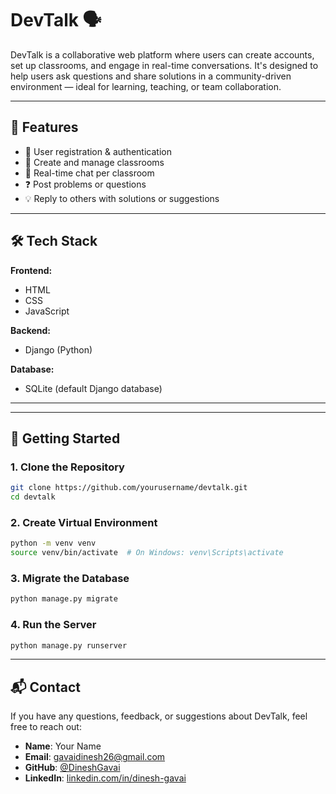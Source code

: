 # DevTalk 🗣️

DevTalk is a collaborative web platform where users can create accounts, set up classrooms, and engage in real-time conversations. It's designed to help users ask questions and share solutions in a community-driven environment — ideal for learning, teaching, or team collaboration.

---

## 🌟 Features

- 👤 User registration & authentication
- 🏫 Create and manage classrooms
- 💬 Real-time chat per classroom
- ❓ Post problems or questions
- 💡 Reply to others with solutions or suggestions

---

## 🛠️ Tech Stack

**Frontend:**
- HTML
- CSS
- JavaScript

**Backend:**
- Django (Python)

**Database:**
- SQLite (default Django database)

---


---

## 🚀 Getting Started

### 1. Clone the Repository

```bash
git clone https://github.com/yourusername/devtalk.git
cd devtalk
```
### 2. Create Virtual Environment
```bash
python -m venv venv
source venv/bin/activate  # On Windows: venv\Scripts\activate
```

### 3. Migrate the Database
```bash
python manage.py migrate
```
### 4. Run the Server
```bash
python manage.py runserver
```
---

## 📬 Contact

If you have any questions, feedback, or suggestions about DevTalk, feel free to reach out:

- **Name**: Your Name  
- **Email**: [gavaidinesh26@gmail.com](mailto:gavaidinesh26@gmail.com)  
- **GitHub**: [@DineshGavai](https://github.com/DineshGavai)  
- **LinkedIn**: [linkedin.com/in/dinesh-gavai](https://linkedin.com/in/dinesh-gavai)  




